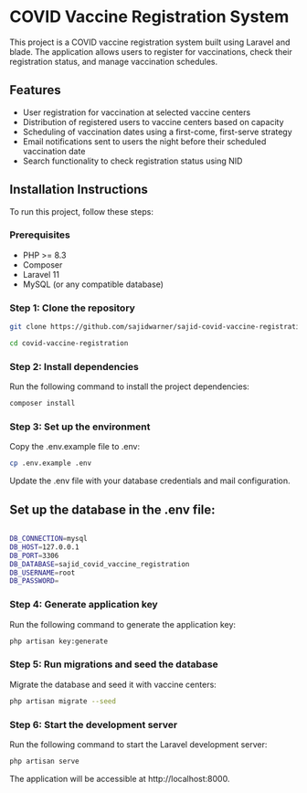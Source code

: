 # COVID Vaccine Registration System

This project is a COVID vaccine registration system built using Laravel and blade. The application allows users to register for vaccinations, check their registration status, and manage vaccination schedules.

## Features

- User registration for vaccination at selected vaccine centers
- Distribution of registered users to vaccine centers based on capacity
- Scheduling of vaccination dates using a first-come, first-serve strategy
- Email notifications sent to users the night before their scheduled vaccination date
- Search functionality to check registration status using NID

## Installation Instructions

To run this project, follow these steps:

### Prerequisites

- PHP >= 8.3
- Composer
- Laravel 11
- MySQL (or any compatible database)

### Step 1: Clone the repository

```bash
git clone https://github.com/sajidwarner/sajid-covid-vaccine-registration.git
```
```bash
cd covid-vaccine-registration
```

### Step 2: Install dependencies
Run the following command to install the project dependencies:



```bash
composer install
```

### Step 3: Set up the environment

Copy the .env.example file to .env:

```bash
cp .env.example .env
```
Update the .env file with your database credentials and mail configuration.


## Set up the database in the .env file:


```bash

DB_CONNECTION=mysql
DB_HOST=127.0.0.1
DB_PORT=3306
DB_DATABASE=sajid_covid_vaccine_registration
DB_USERNAME=root
DB_PASSWORD=

```


### Step 4: Generate application key
Run the following command to generate the application key:


```bash
php artisan key:generate
```


### Step 5: Run migrations and seed the database
Migrate the database and seed it with vaccine centers:


```bash
php artisan migrate --seed
```

### Step 6: Start the development server
Run the following command to start the Laravel development server:


```bash
php artisan serve
```
The application will be accessible at http://localhost:8000.
